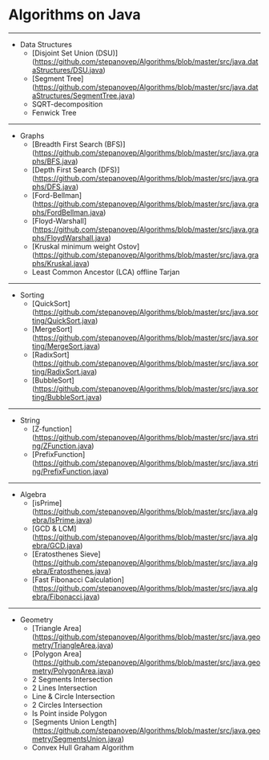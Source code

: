 # Algorithms on Java
***

- Data Structures
  - [Disjoint Set Union (DSU)] (https://github.com/stepanovep/Algorithms/blob/master/src/java.dataStructures/DSU.java)
  - [Segment Tree] (https://github.com/stepanovep/Algorithms/blob/master/src/java.dataStructures/SegmentTree.java)
  - SQRT-decomposition
  - Fenwick Tree

*** 
- Graphs
  - [Breadth First Search (BFS)] (https://github.com/stepanovep/Algorithms/blob/master/src/java.graphs/BFS.java)
  - [Depth First Search (DFS)] (https://github.com/stepanovep/Algorithms/blob/master/src/java.graphs/DFS.java)
  - [Ford-Bellman] (https://github.com/stepanovep/Algorithms/blob/master/src/java.graphs/FordBellman.java)
  - [Floyd-Warshall] (https://github.com/stepanovep/Algorithms/blob/master/src/java.graphs/FloydWarshall.java)
  - [Kruskal minimum weight Ostov] (https://github.com/stepanovep/Algorithms/blob/master/src/java.graphs/Kruskal.java)
  - Least Common Ancestor (LCA) offline Tarjan
  

***
- Sorting
  - [QuickSort] (https://github.com/stepanovep/Algorithms/blob/master/src/java.sorting/QuickSort.java)
  - [MergeSort] (https://github.com/stepanovep/Algorithms/blob/master/src/java.sorting/MergeSort.java)
  - [RadixSort] (https://github.com/stepanovep/Algorithms/blob/master/src/java.sorting/RadixSort.java)
  - [BubbleSort] (https://github.com/stepanovep/Algorithms/blob/master/src/java.sorting/BubbleSort.java)

***
- String
  - [Z-function] (https://github.com/stepanovep/Algorithms/blob/master/src/java.string/ZFunction.java)
  - [PrefixFunction] (https://github.com/stepanovep/Algorithms/blob/master/src/java.string/PrefixFunction.java)

***
- Algebra
  - [isPrime] (https://github.com/stepanovep/Algorithms/blob/master/src/java.algebra/IsPrime.java)
  - [GCD & LCM] (https://github.com/stepanovep/Algorithms/blob/master/src/java.algebra/GCD.java)
  - [Eratosthenes Sieve] (https://github.com/stepanovep/Algorithms/blob/master/src/java.algebra/Eratosthenes.java)
  - [Fast Fibonacci Calculation] (https://github.com/stepanovep/Algorithms/blob/master/src/java.algebra/Fibonacci.java)

***
- Geometry
  - [Triangle Area] (https://github.com/stepanovep/Algorithms/blob/master/src/java.geometry/TriangleArea.java)
  - [Polygon Area] (https://github.com/stepanovep/Algorithms/blob/master/src/java.geometry/PolygonArea.java)
  - 2 Segments Intersection
  - 2 Lines Intersection
  - Line & Circle Intersection
  - 2 Circles Intersection
  - Is Point inside Polygon
  - [Segments Union Length] (https://github.com/stepanovep/Algorithms/blob/master/src/java.geometry/SegmentsUnion.java)
  - Convex Hull Graham Algorithm
